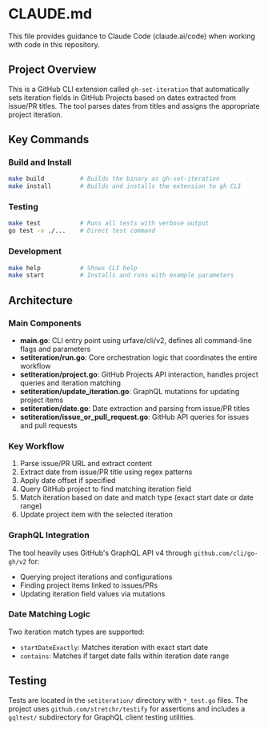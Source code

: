 # CLAUDE.md

This file provides guidance to Claude Code (claude.ai/code) when working with code in this repository.

## Project Overview

This is a GitHub CLI extension called `gh-set-iteration` that automatically sets iteration fields in GitHub Projects based on dates extracted from issue/PR titles. The tool parses dates from titles and assigns the appropriate project iteration.

## Key Commands

### Build and Install
```bash
make build          # Builds the binary as gh-set-iteration
make install        # Builds and installs the extension to gh CLI
```

### Testing
```bash
make test           # Runs all tests with verbose output
go test -v ./...    # Direct test command
```

### Development
```bash
make help           # Shows CLI help
make start          # Installs and runs with example parameters
```

## Architecture

### Main Components

- **main.go**: CLI entry point using urfave/cli/v2, defines all command-line flags and parameters
- **setiteration/run.go**: Core orchestration logic that coordinates the entire workflow
- **setiteration/project.go**: GitHub Projects API interaction, handles project queries and iteration matching
- **setiteration/update_iteration.go**: GraphQL mutations for updating project items
- **setiteration/date.go**: Date extraction and parsing from issue/PR titles
- **setiteration/issue_or_pull_request.go**: GitHub API queries for issues and pull requests

### Key Workflow

1. Parse issue/PR URL and extract content
2. Extract date from issue/PR title using regex patterns
3. Apply date offset if specified
4. Query GitHub project to find matching iteration field
5. Match iteration based on date and match type (exact start date or date range)
6. Update project item with the selected iteration

### GraphQL Integration

The tool heavily uses GitHub's GraphQL API v4 through `github.com/cli/go-gh/v2` for:
- Querying project iterations and configurations
- Finding project items linked to issues/PRs
- Updating iteration field values via mutations

### Date Matching Logic

Two iteration match types are supported:
- `startDateExactly`: Matches iteration with exact start date
- `contains`: Matches if target date falls within iteration date range

## Testing

Tests are located in the `setiteration/` directory with `*_test.go` files. The project uses `github.com/stretchr/testify` for assertions and includes a `gqltest/` subdirectory for GraphQL client testing utilities.